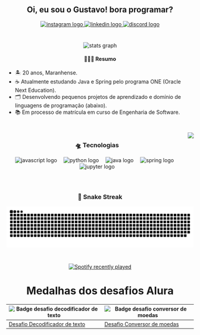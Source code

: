 <h2 align="center">Oi, eu sou o Gustavo! bora programar?</h2>
<div align="center">
  <a href="https://www.instagram.com/yo.melloo/" target="_blank">
    <img src="https://img.shields.io/static/v1?message=Instagram&logo=instagram&label=&color=E4405F&logoColor=white&labelColor=&style=for-the-badge" height="28" alt="instagram logo"  />
  </a>
  <a href="https://www.linkedin.com/in/omelodev/" target="_blank">
    <img src="https://img.shields.io/static/v1?message=LinkedIn&logo=linkedin&label=&color=0077B5&logoColor=white&labelColor=&style=for-the-badge" height="28" alt="linkedin logo"  />
  </a>
  <a href="https://discord.gg/XaVsjeZgdC" target="_blank">
    <img src="https://img.shields.io/static/v1?message=Discord&logo=discord&label=&color=7289DA&logoColor=white&labelColor=&style=for-the-badge" height="28" alt="discord logo"  />
  </a>
</div>


###

<br clear="both">

<div align="center">
  <img src="https://github-readme-stats.vercel.app/api?username=yo-melloo&hide_title=true&hide_rank=false&show_icons=true&include_all_commits=true&count_private=true&disable_animations=false&theme=GithubDark&locale=pt-br&hide_border=false&custom_title=Ranking" height="150" alt="stats graph"  />

<h4>👨🏽‍💻 Resumo</h4>
<div align="center">
    <ul align="left">
    <li>🏝️ 20 anos, Maranhense.</li>
    <li>☕ Atualmente estudando Java e Spring pelo programa ONE (Oracle Next Education).</li>  
    <li>🗂️ Desenvolvendo pequenos projetos de aprendizado e domínio de linguagens de programação (abaixo).</li>  
    <li>📚 Em processo de matrícula em curso de Engenharia de Software.</li>
    </ul>
  </div>
</div>

###

<br clear="both">

  <img align="right" height="120" src="https://giffiles.alphacoders.com/153/15328.gif"  /> 

###

<div align="center">
  <h3> 🛸 Tecnologias </h3>
  <img src="https://skillicons.dev/icons?i=js" height="40" alt="javascript logo"  />
  <img width="10" />
  <img src="https://skillicons.dev/icons?i=py" height="40" alt="python logo"  />
  <img width="10" />
  <img src="https://skillicons.dev/icons?i=java" height="40" alt="java logo"  />
  <img width="10" />
  <img src="https://skillicons.dev/icons?i=spring" height="40" alt="spring logo"  />
  <img width="10" />
  <img src="https://cdn.jsdelivr.net/gh/devicons/devicon/icons/jupyter/jupyter-original.svg" height="40" alt="jupyter logo"  />
</div>

###

<br clear="both">

<h3 align="center">🐍 Snake Streak</h3>
<img src="https://raw.githubusercontent.com/yo-melloo/yo-melloo/output/snake.svg" alt="Snake animation" />

###

<br clear="both">

<div align="center">
  <a href="https://open.spotify.com/user/31j7nc6bab2vij5y2jgu7ksm7nfm">
    <img src="https://spotify-recently-played-readme.vercel.app/api?user=31j7nc6bab2vij5y2jgu7ksm7nfm&count=2&unique=true" alt="Spotify recently played"  />
  </a>
</div>

###

<div align="center">
  
<h1>Medalhas dos desafios Alura</h1>

| <img src="https://github.com/user-attachments/assets/d4bbee8d-22af-4b90-bd8e-39492f94663b" height="100" alt="Badge desafio decodificador de texto">  | <img src="https://github.com/user-attachments/assets/95e845b8-4b93-4029-8c33-5f7ef082373d" height="100" alt="Badge desafio conversor de moedas"> |
| ------------- | ------------- |
| [Desafio Decodificador de texto](https://github.com/yo-melloo/Decodificador-de-Texto-ONE-Challenge)  | [Desafio Conversor de moedas](https://github.com/yo-melloo/Conversor-de-Moedas-ONE-Challenge)  |

</div>
